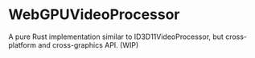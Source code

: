 # WebGPUVideoProcessor
A pure Rust implementation similar to ID3D11VideoProcessor, but cross-platform and cross-graphics API. (WIP)
